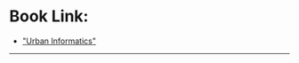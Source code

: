 # Book Link: 
- ["Urban Informatics"](https://link.springer.com/book/10.1007/978-981-15-8983-6) 

__________________________________________

